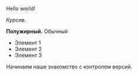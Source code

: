 Hello world!

*Курсив.*

**Полужирный.** Обычный

* Элемент 1
* Элемент 2
* Элемент 3

Начинаем наше знакомство с контролем версий.

